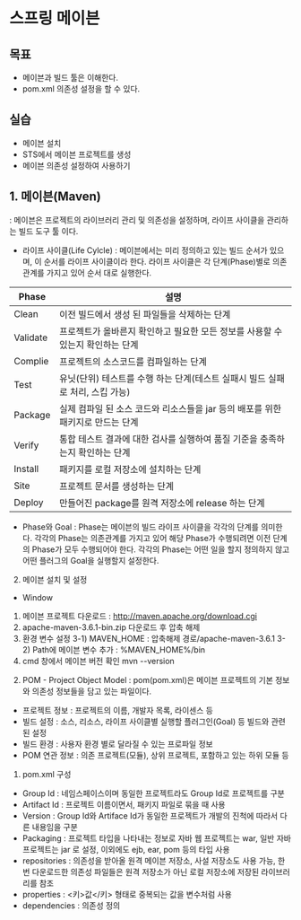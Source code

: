 스프링 메이븐
=======================

목표 
-----------------------
- 메이븐과 빌드 툴은 이해한다.
- pom.xml 의존성 설정을 할 수 있다.

실습 
-----------------------
- 메이븐 설치
- STS에서 메이븐 프로젝트를 생성
- 메이븐 의존성 설정하여 사용하기

## 1. 메이븐(Maven)
: 메이븐은 프로젝트의 라이브러리 관리 및 의존성을 설정하며, 라이프 사이클을 관리하는 빌드 도구 툴 이다.

- 라이프 사이클(Life Cylcle)
: 메이븐에서는 미리 정의하고 있는 빌드 순서가 있으며, 이 순서를 라이프 사이클이라 한다. 라이프 사이클은 각 단계(Phase)별로 의존 관계를 가지고 있어 순서 대로 실행한다.

|Phase|설명|
|------|------|
|Clean|이전 빌드에서 생성 된 파일들을 삭제하는 단계|
|Validate|프로젝트가 올바른지 확인하고 필요한 모든 정보를 사용할 수 있는지 확인하는 단계|
|Complie|프로젝트의 소스코드를 컴파일하는 단계|
|Test|유닛(단위) 테스트를 수행 하는 단계(테스트 실패시 빌드 실패로 처리, 스킵 가능)|
|Package|실제 컴파일 된 소스 코드와 리소스들을 jar 등의 배포를 위한 패키지로 만드는 단계|
|Verify|통합 테스트 결과에 대한 검사를 실행하여 품질 기준을 충족하는지 확인하는 단계|
|Install|패키지를 로컬 저장소에 설치하는 단계|
|Site|프로젝트 문서를 생성하는 단계|
|Deploy|만들어진 package를 원격 저장소에 release 하는 단계|

- Phase와 Goal
: Phase는 메이븐의 빌드 라이프 사이클을 각각의 단계를 의미한다. 각각의 Phase는 의존관계를 가지고 있어 해당 Phase가 수행되려면 이전 단계의 Phase가 모두 수행되어야 한다. 각각의 Phase는 어떤 일을 할지 정의하지 않고 어떤 플러그의 Goal을 실행할지 설정한다.


2. 메이븐 설치 및 설정
- Window 
1) 메이븐 프로젝트 다운로드 : http://maven.apache.org/download.cgi
2) apache-maven-3.6.1-bin.zip 다운로드 후 압축 해제
3) 환경 변수 설정 
  3-1) MAVEN_HOME : 압축해제 경로/apache-maven-3.6.1
  3-2) Path에 메이븐 변수 추가 : %MAVEN_HOME%/bin
4) cmd 창에서 메이븐 버전 확인
   mvn --version
 
 








2. POM - Project Object Model
: pom(pom.xml)은 메이븐 프로젝트의 기본 정보와 의존성 정보들을 담고 있는 파일이다. 

- 프로젝트 정보 : 프로젝트의 이름, 개발자 목록, 라이센스 등
- 빌드 설정 : 소스, 리소스, 라이프 사이클별 실행할 플러그인(Goal) 등 빌드와 관련된 설정
- 빌드 환경 : 사용자 환경 별로 달라질 수 있는 프로파일 정보
- POM 연관 정보 : 의존 프로젝트(모듈), 상위 프로젝트, 포함하고 있는 하위 모듈 등

1) pom.xml 구성
- Group Id : 네임스페이스이며 동일한 프로젝트라도 Group Id로 프로젝트를 구분
- Artifact Id : 프로젝트 이름이면서, 패키지 파일로 묶을 때 사용
- Version : Group Id와 Artiface Id가 동일한 프로젝트가 개발의 진척에 따라서 다른 내용임을 구분
- Packaging : 프로젝트 타입을 나타내는 정보로 자바 웹 프로젝트는 war, 일반 자바 프로젝트는 jar 로 설정, 이외에도 ejb, ear, pom 등의 타입 사용
- repositories : 의존성을 받아올 원격 메이븐 저장소, 사설 저장소도 사용 가능, 한 번 다운로드한 의존성 파일들은 원격 저장소가 아닌 로컬 저장소에 저장된 라이브러리를 참조
- properties : <키>값</키> 형태로 중복되는 값을 변수처럼 사용
- dependencies : 의존성 정의








